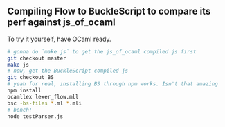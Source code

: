 ## Compiling Flow to BuckleScript to compare its perf against js_of_ocaml

To try it yourself, have OCaml ready.
```sh
# gonna do `make js` to get the js_of_ocaml compiled js first
git checkout master
make js
# now, get the BuckleScript compiled js
git checkout BS
# yeah for real, installing BS through npm works. Isn't that amazing
npm install
ocamllex lexer_flow.mll
bsc -bs-files *.ml *.mli
# bench!
node testParser.js
```
